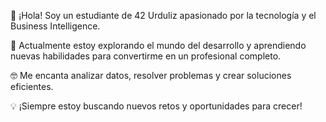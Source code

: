 👋 ¡Hola! Soy un estudiante de 42 Urduliz apasionado por la tecnología y el Business Intelligence. 

🚀 Actualmente estoy explorando el mundo del desarrollo y aprendiendo nuevas habilidades para convertirme en un profesional completo.

🤓 Me encanta analizar datos, resolver problemas y crear soluciones eficientes.

💡 ¡Siempre estoy buscando nuevos retos y oportunidades para crecer!
